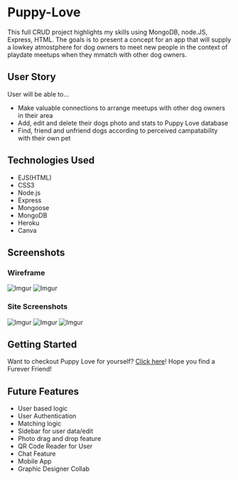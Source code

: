 # Puppy-Love
This full CRUD project highlights my skills using MongoDB, node.JS, Express, HTML. The goals is to present a concept for an app that will supply a lowkey atmostphere for dog owners to meet new people in the context of playdate meetups when they mmatch with other dog owners. 

## User Story
User will be able to...
- Make valuable connections to arrange meetups with other dog owners in their area
- Add, edit and delete their dogs photo and stats to Puppy Love database
- Find, friend and unfriend dogs according to perceived campatability with their own pet

## Technologies Used
- EJS(HTML)
- CSS3
- Node.js
- Express
- Mongoose
- MongoDB
- Heroku
- Canva

## Screenshots
### Wireframe
![Imgur](https://i.imgur.com/kaRxdE3.png)
![Imgur](https://i.imgur.com/BONFWhT.png)

### Site Screenshots
![Imgur](https://i.imgur.com/VjCkmu8.png)
![Imgur](https://i.imgur.com/0GCNMi3.png)
![Imgur](https://i.imgur.com/4C78HpX.png)

## Getting Started
Want to checkout Puppy Love for yourself? <span></span><a href="https://dashboard.heroku.com/apps/puppylovejz">Click here</a></span>! Hope you find a Furever Friend!

## Future Features
- User based logic
- User Authentication
- Matching logic
- Sidebar for user data/edit
- Photo drag and drop feature
- QR Code Reader for User
- Chat Feature
- Mobile App
- Graphic Designer Collab


